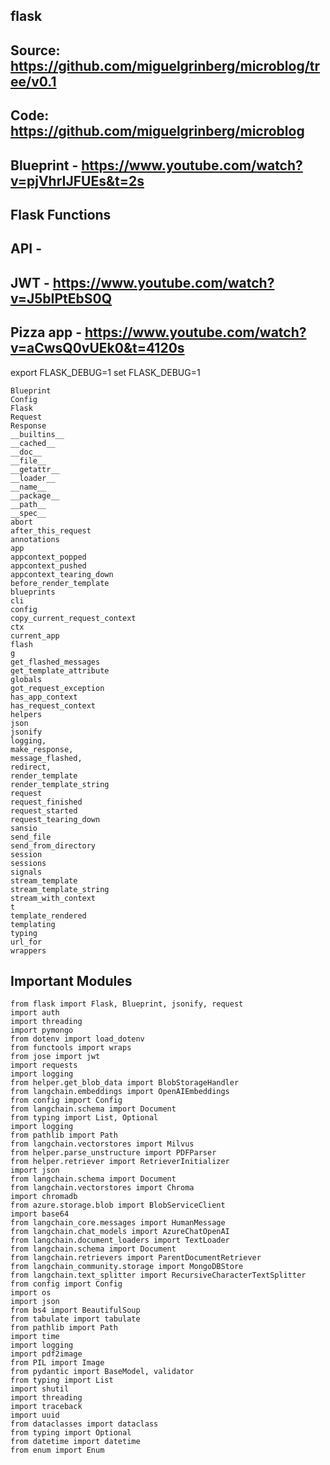 ## flask
## Source: https://github.com/miguelgrinberg/microblog/tree/v0.1
## Code: https://github.com/miguelgrinberg/microblog
## Blueprint - https://www.youtube.com/watch?v=pjVhrIJFUEs&t=2s
## Flask Functions
## API - 
## JWT - https://www.youtube.com/watch?v=J5bIPtEbS0Q
## Pizza app - https://www.youtube.com/watch?v=aCwsQ0vUEk0&t=4120s
export FLASK_DEBUG=1
set FLASK_DEBUG=1
```
Blueprint 
Config 
Flask 
Request 
Response 
__builtins__ 
__cached__ 
__doc__
__file__ 
__getattr__
__loader__ 
__name__
__package__
__path__ 
__spec__ 
abort
after_this_request
annotations
app
appcontext_popped 
appcontext_pushed 
appcontext_tearing_down 
before_render_template 
blueprints 
cli
config 
copy_current_request_context 
ctx 
current_app 
flash 
g 
get_flashed_messages
get_template_attribute 
globals 
got_request_exception
has_app_context
has_request_context
helpers
json
jsonify 
logging, 
make_response, 
message_flashed,
redirect,
render_template
render_template_string
request 
request_finished 
request_started 
request_tearing_down 
sansio 
send_file
send_from_directory
session 
sessions 
signals 
stream_template
stream_template_string
stream_with_context
t 
template_rendered
templating 
typing 
url_for
wrappers
```
## Important Modules
```
from flask import Flask, Blueprint, jsonify, request
import auth
import threading
import pymongo
from dotenv import load_dotenv
from functools import wraps
from jose import jwt
import requests
import logging
from helper.get_blob_data import BlobStorageHandler
from langchain.embeddings import OpenAIEmbeddings
from config import Config
from langchain.schema import Document
from typing import List, Optional
import logging
from pathlib import Path
from langchain.vectorstores import Milvus
from helper.parse_unstructure import PDFParser
from helper.retriever import RetrieverInitializer
import json
from langchain.schema import Document
from langchain.vectorstores import Chroma
import chromadb
from azure.storage.blob import BlobServiceClient  
import base64
from langchain_core.messages import HumanMessage
from langchain.chat_models import AzureChatOpenAI
from langchain.document_loaders import TextLoader
from langchain.schema import Document
from langchain.retrievers import ParentDocumentRetriever  
from langchain_community.storage import MongoDBStore
from langchain.text_splitter import RecursiveCharacterTextSplitter
from config import Config
import os
import json
from bs4 import BeautifulSoup
from tabulate import tabulate
from pathlib import Path
import time
import logging
import pdf2image  
from PIL import Image
from pydantic import BaseModel, validator  
from typing import List
import shutil
import threading
import traceback
import uuid
from dataclasses import dataclass
from typing import Optional
from datetime import datetime
from enum import Enum
```



















